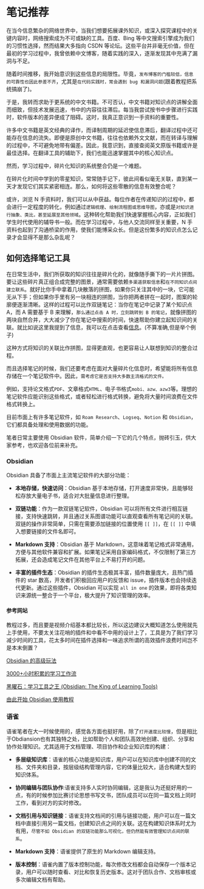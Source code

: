 # 笔记推荐

在当今信息繁杂的网络世界中，当我们想要拓展课外知识，或深入探究课程中的关键内容时，网络搜索成为不可或缺的工具。百度、Bing 等中文搜索引擎成为我们的习惯性选择，然而结果大多指向 CSDN 等论坛。这些平台并非毫无价值，但在最初的学习过程中，我曾依赖中文博客，随着实践的深入，逐渐发现其中充满了漏洞与不足。

随着时间推移，我开始意识到这些信息的局限性。毕竟，`发布博客的门槛较低，信息的可靠性也因此参差不齐`，尤其是`在代码实践时，常会遇到 bug 和漏洞问题`(跟着教程把系统搞崩了)。

于是，我转而求助于更系统的中文书籍。不可否认，中文书籍对知识点的讲解全面而细致，但技术发展迅速，书中的内容往往滞后。每当我尝试按书中步骤进行实践时，软件版本的差异便成了阻碍。这时，我真正意识到一手资料的重要性。

许多中文书籍是英文经典的译作，而译制周期的延迟使信息滞后，翻译过程中还可能存在信息的流失。即便是原创中文书籍，往往也依赖外文文献，而在转译与理解的过程中，不可避免地带有偏差。因此，我意识到，直接查阅英文原版书籍或许是最佳选择。在翻译工具的辅助下，我们也能迅速掌握其中的核心知识点。

然而，学习过程中，碎片化知识的系统整合仍是一个难题。

在碎片化时间中学到的零星知识，常常随手记下，彼此间看似毫无关联，直到某一天才发现它们其实紧密相连。那么，如何将这些零散的信息有效整合呢？

或许，浏览 N 手资料时，我们可以从中获益。每位作者在传递知识的过程中，都会进行一定程度的转化，例如通过`逻辑梳理`、`绘制流程图或思维导图`，亦或是`对知识进行抽象、类比，甚至延展至其他领域`。这种转化帮助我们快速掌握核心内容，正如我们学生时代使用的辅导书一般。而在学习过程中，与他人交流同样至关重要，N 手资料也起到了沟通桥梁的作用，使我们能博采众长。但是这份繁多的知识点怎么记录才会显得不是那么杂乱呢？

## 如何选择笔记工具

在日常生活中，我们所获取的知识往往是碎片化的，就像随手撕下的一片片拼图。要让这些碎片真正组合成完整的图景，通常需要依赖`多渠道获取信息`和`在不同知识点间建立联系`。就好比你手中拿着几块散落的拼图，如果你只关注其中的一块，它可能无从下手；但如果你手里有另一块相连的拼图，当你把两者拼在一起时，图案的轮廓便逐渐清晰。这样的过程可以比作双链笔记：当你在笔记中记录了某个知识点 A，而 A 需要基于 B 来理解，`那么通过点击 A 时，立刻跳转到 B 的笔记`，就像拼图的两块自然合并，大大减少了你在笔记中搜索的时间，快速帮助你建立起知识间的关联。就比如说这里我提到了信息，我可以在点击查看[信息](../direction/)。(不算准确,但是举个例子)

这种方式将知识的关联比作拼图，显得更直观，也更容易让人联想到知识的整合过程。

而且选择笔记的时候，我们还要考虑在面对大量碎片化信息时，希望能将所有信息存储在一个笔记软件中。因此，`需考虑它是否支持大多数主流格式的文件。`

例如，支持论文格式`PDF`、文章格式`HTML`、电子书格式`mobi、azw、azw3`等。理想的笔记软件应能识别这些格式，或者轻松进行格式转换，避免将大量时间浪费在文件格式转换上。

目前市面上有许多笔记软件，如 `Roam Research`、`Logseq`、`Notion` 和 `Obsidian`，它们都具备处理和使用数据的功能。

笔者日常主要使用 Obsidian 软件，简单介绍一下它的几个特点，抛砖引玉，供大家参考，也欢迎各位前来补充。

### Obsidian

Obsidian 具备了市面上主流笔记软件的大部分功能：

- **本地存储，快速访问**：Obsidian 基于本地存储，打开速度非常快，且能够轻松存放大量电子书，适合对大批量信息进行整理。
  
- **双链功能**：作为一款双链笔记软件，Obsidian 可以将所有文件进行相互链接，支持快速跳转，并且通过关系图谱功能可以直观查看所有笔记间的关联。双链的操作非常简单，只需在需要添加链接的位置使用 `[[ ]]`，在 `[[ ]]` 中填入想要链接的文件名即可。

- **Markdown 支持**：Obsidian 基于 Markdown，这意味着笔记格式非常通用，方便与其他软件兼容和扩展。如果笔记采用自家编码格式，不仅限制了第三方拓展，还会造成笔记文件在其他平台上不易打开的问题。

- **丰富的插件生态**：Obsidian 的插件生态极其丰富，插件数量庞大，且热门插件的 star 数高，开发者们积极回应用户的反馈和 issue，插件版本也会持续迭代更新。通过这些插件，Obsidian 可以实现 `all in one` 的效果，即将各类知识来源统一整合于一个平台，极大提升了知识管理的效率。

#### 参考网站

教程过多，而且要是视频介绍基本都比较长，所以这边建议大概知道怎么使用就先上手使用，不要太关注花哨的插件和中看不中用的设计上了，工具是为了我们学习减少时间的工具，花太多时间在插件选择和一味追求所谓的高效插件浪费时间岂不是本末倒置？

[Obsidian 的高级玩法](https://juejin.cn/post/7145351315705577485)

[3000+小时积累的学习工作流](https://sspai.com/post/75969)

[黑曜石：学习工具之王 (Obsidian: The King of Learning Tools)](https://www.bilibili.com/video/BV1C6vkeuEe3/?spm_id_from=333.337.search-card.all.click&vd_source=3ac1f7034be656f967f53e96dcd28793)

[由此开始 Obsidian 使用教程](https://www.bilibili.com/video/BV19a411s7R9/?spm_id_from=333.788&vd_source=3ac1f7034be656f967f53e96dcd28793)

### 语雀

语雀笔者在大一时候使用的，感觉各方面也挺好用，除了`打开速度比较慢`，但是相比于Obdiansion也有其独特之处，比如帮助个人和团队高效地创建、组织、分享和协作处理知识。尤其适用于文档管理、项目协作和企业知识库的构建：

- **多层级知识库**：语雀的核心功能是知识库，用户可以在知识库中创建不同的文档、文件夹和目录，按层级结构管理内容，它的体量比较大，适合构建大型的知识体系。
  
- **协同编辑与团队协作**:语雀支持多人实时协同编辑，这是我认为还挺好用的一点，有的时候参加比赛讨论思想书写文书，团队成员可以在同一篇文档上同时工作，看到对方的实时修改。

- **文档引用与知识链接**：语雀支持文档间的引用与链接功能，用户可以在一篇文档中直接引用另一篇文档，创建知识点之间的关联。这在构建知识体系时尤为有用，`尽管不如 Obsidian 的双链功能那么可视化，但仍然能有效管理知识点间的联系`。

- **Markdown 支持**：语雀提供了原生的 Markdown 编辑支持。

- **版本控制**：语雀内置了版本控制功能，每次修改文档都会自动保存一个版本记录，用户可以随时查看、对比和恢复历史版本。这对于团队合作、文档审核或多次编辑文档有帮助。


